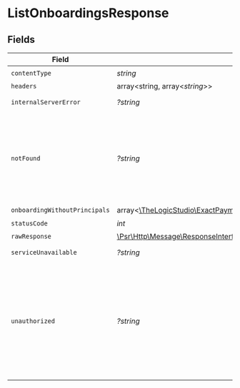 # ListOnboardingsResponse


## Fields

| Field                                                                                                                                                                                              | Type                                                                                                                                                                                               | Required                                                                                                                                                                                           | Description                                                                                                                                                                                        |
| -------------------------------------------------------------------------------------------------------------------------------------------------------------------------------------------------- | -------------------------------------------------------------------------------------------------------------------------------------------------------------------------------------------------- | -------------------------------------------------------------------------------------------------------------------------------------------------------------------------------------------------- | -------------------------------------------------------------------------------------------------------------------------------------------------------------------------------------------------- |
| `contentType`                                                                                                                                                                                      | *string*                                                                                                                                                                                           | :heavy_check_mark:                                                                                                                                                                                 | N/A                                                                                                                                                                                                |
| `headers`                                                                                                                                                                                          | array<string, array<*string*>>                                                                                                                                                                     | :heavy_minus_sign:                                                                                                                                                                                 | N/A                                                                                                                                                                                                |
| `internalServerError`                                                                                                                                                                              | *?string*                                                                                                                                                                                          | :heavy_minus_sign:                                                                                                                                                                                 | **Internal Server Error**<br/>                                                                                                                                                                     |
| `notFound`                                                                                                                                                                                         | *?string*                                                                                                                                                                                          | :heavy_minus_sign:                                                                                                                                                                                 | **Not Found**\<br/>\<br/>When you'll get `404 Not Found` response:<br/>- The Organization or Account associated to the session User or Application doesn't exist.<br/>                             |
| `onboardingWithoutPrincipals`                                                                                                                                                                      | array<[\TheLogicStudio\ExactPayments\Models\Shared\OnboardingWithoutPrincipal](../../models/shared/OnboardingWithoutPrincipal.md)>                                                                 | :heavy_minus_sign:                                                                                                                                                                                 | **OK**                                                                                                                                                                                             |
| `statusCode`                                                                                                                                                                                       | *int*                                                                                                                                                                                              | :heavy_check_mark:                                                                                                                                                                                 | N/A                                                                                                                                                                                                |
| `rawResponse`                                                                                                                                                                                      | [\Psr\Http\Message\ResponseInterface](https://www.php-fig.org/psr/psr-7/#33-psrhttpmessageresponseinterface)                                                                                       | :heavy_minus_sign:                                                                                                                                                                                 | N/A                                                                                                                                                                                                |
| `serviceUnavailable`                                                                                                                                                                               | *?string*                                                                                                                                                                                          | :heavy_minus_sign:                                                                                                                                                                                 | **Service Unavailable**<br/>                                                                                                                                                                       |
| `unauthorized`                                                                                                                                                                                     | *?string*                                                                                                                                                                                          | :heavy_minus_sign:                                                                                                                                                                                 | **Unauthorized**\<br/>\<br/>When you'll get `401 Unauthorized` response:<br/>- The User or Application Token is invalid.<br/>- The User or Application Token doesn't have the permission to view the Onboardings.<br/> |